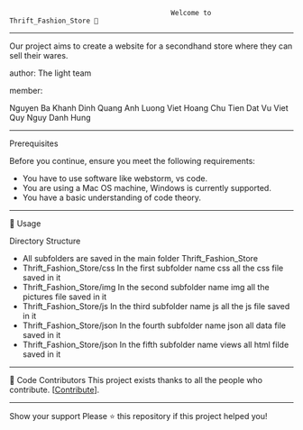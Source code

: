                                             Welcome to Thrift_Fashion_Store 👋
-------------------------------------------------------

Our project aims to create a website for a secondhand store where they can sell their wares.

author: The light team

member: 

Nguyen Ba Khanh
Dinh Quang Anh
Luong Viet Hoang
Chu Tien Dat
Vu Viet Quy
Nguy Danh Hung

-------------------------------------------------------
Prerequisites

Before you continue, ensure you meet the following requirements:

* You have to use software like webstorm, vs code.
* You are using a Mac OS machine, Windows is currently supported.
* You have a basic understanding of code theory.
--------------------------------------------------------
🚀 Usage

Directory Structure
 - All subfolders are saved in the main folder Thrift_Fashion_Store
 - Thrift_Fashion_Store/css In the first subfolder name css all the css file saved in it
 - Thrift_Fashion_Store/img In the second subfolder name img all the pictures file saved in it
 - Thrift_Fashion_Store/js In the third subfolder name js all the js file saved in it
 - Thrift_Fashion_Store/json In the fourth subfolder name json all data file saved in it
 - Thrift_Fashion_Store/json  In the fifth subfolder name views all html filde saved in it
 
---------------------------------------------------------
🤝 Code Contributors
This project exists thanks to all the people who contribute. [[Contribute](https://github.com/TheLight2022/Thrift_Fashion_Store/graphs/contributors)].

---------------------------------------------------------
Show your support
Please ⭐️ this repository if this project helped you!
